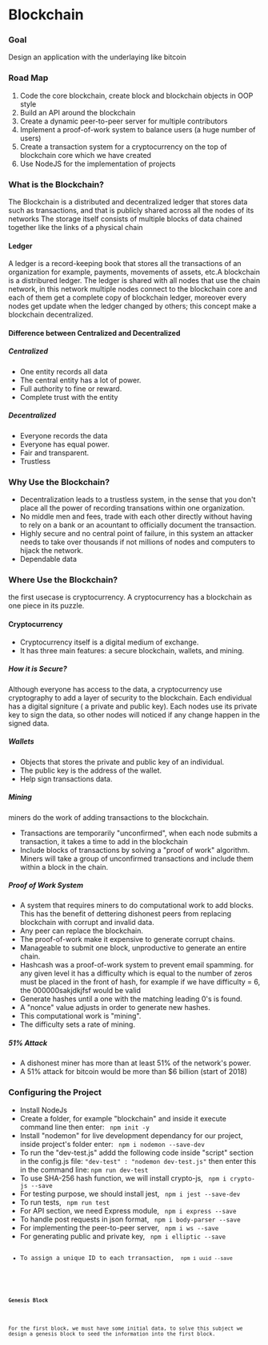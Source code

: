 <h1>Blockchain</h1>
<h3>Goal</h3>
<p>Design an application with the underlaying like bitcoin</p>
<h3>Road Map</h3>
<ol>
  <li>Code the core blockchain, create block and blockchain objects in OOP style</li>
  <li>Build an API around the blockchain</li>
  <li>Create a dynamic peer-to-peer server for multiple contributors</li>
  <li>Implement a proof-of-work system to balance users (a huge number of users)</li>
  <li>Create a transaction system for a cryptocurrency on the top of blockchain core which we have created</li>
  <li>Use NodeJS for the implementation of projects</li>
</ol>
<h3>What is the Blockchain?</h3>
<p>The Blockchain is a distributed and decentralized ledger that stores data such as transactions, and that is publicly shared across all the nodes of its networks
The storage itself consists of multiple blocks of data chained together like the links of a physical chain
</p>
<h4>Ledger</h4>
<p>A ledger is a record-keeping book that stores all the transactions of an organization for example, payments, movements of assets, etc.A blockchain is a distribured ledger. The ledger is shared with all nodes that use the chain network, in this network multiple nodes connect to the blockchain core and each of them get a complete copy of blockchain ledger, moreover every nodes get update when the ledger changed by others; this concept make a blockchain decentralized.</p>
<h4>Difference between Centralized and Decentralized</h4>
<h5>Centralized</h5>
<ul>
  <li>One entity records all data</li>
  <li>The central entity has a lot of power.</li>
  <li>Full authority to fine or reward.</li>
  <li>Complete trust with the entity</li>
 </ul>
 <h5>Decentralized</h5>
<ul>
  <li>Everyone records the data</li>
  <li>Everyone has equal power.</li>
  <li>Fair and transparent.</li>
  <li>Trustless</li>
 </ul>
 <h3>Why Use the Blockchain?</h3>
 <ul>
  <li>Decentralization leads to a trustless system, in the sense that you don't place all the power of recording transations within one organization.</li>
  <li>No middle men and fees, trade with each other directly without having to rely on a bank or an acountant to officially document the transaction.</li>
  <li>Highly secure and no central point of failure, in this system an attacker needs to take over thousands if not millions of nodes and computers to hijack the network.</li>
  <li>Dependable data</li>
  </ul>
<h3>Where Use the Blockchain?</h3>
<p>the first usecase is cryptocurrency. A cryptocurrency has a blockchain as one piece in its puzzle.</p>
<h4>Cryptocurrency</h4>
<ul>
  <li>Cryptocurrency itself is a digital medium of exchange.</li>
  <li>It has three main features: a secure blockchain, wallets, and mining.</li>
  </ul>
  <h5>How it is Secure?</h5>
  <p>Although everyone has access to the data, a cryptocurrency use cryptography to add a layer of security to the blockchain. Each endividual has a digital signiture ( a private and public key). Each nodes use its private key to sign the data, so other nodes will noticed if any change happen in the signed data.</p>
  <h5>Wallets</h5>
<ul>
  <li>Objects that stores the private and public key of an individual.</li>
  <li>The public key is the address of the wallet.</li>
  <li>Help sign transactions data.</li>
</ul>
<h5>Mining</h5>
<p>miners do the work of adding transactions to the blockchain.</p>
<ul>
  <li>Transactions are temporarily "unconfirmed", when each node submits a transaction, it takes a time to add in the blockchain</li>
  <li>Include blocks of transactions by solving a "proof of work" algorithm. Miners will take a group of unconfirmed transactions and include them within a block in the chain.</li>
 </ul>
 <h5>Proof of Work System</h5>
  <ul>
  <li>A system that requires miners to do computational work to add blocks. This has the benefit of dettering dishonest peers from replacing blockchain with corrupt and invalid data.</li>
  <li>Any peer can replace the blockchain.</li>
  <li>The proof-of-work make it expensive to generate corrupt chains.</li>
  <li>Manageable to submit one block, unproductive to generate an entire chain.</li>
  <li>Hashcash was a proof-of-work system to prevent email spamming. for any given level it has a difficulty which is equal to the
    number of zeros must be placed in the front of hash, for example if we have difficulty = 6, the 000000sakjdkjfsf would be valid</li>
  <li>Generate hashes until a one with the matching leading 0's is found.</li>
  <li>A "nonce" value adjusts in order to generate new hashes.</li>
  <li>This computational work is "mining".</li>
  <li>The difficulty sets a rate of mining.</li>
 </ul>
 <h5>51% Attack</h5>
 <ul>
  <li>A dishonest miner has more than at least 51% of the network's power.</li>
  <li>A 51% attack for bitcoin would be more than $6 billion (start of 2018)</li>
 </ul>
<h3>Configuring the Project</h3>
<ul>
  <li> Install NodeJs</li>
  <li>Create a folder, for example "blockchain" and inside it execute command line then enter: <code> npm init -y</code></li>
  <li>Install "nodemon" for live development dependancy for our project, inside project's folder enter: <code> npm i nodemon --save-dev</code></li>
  <li>To run the "dev-test.js" addd the following code inside "script" section in the config.js file: <code>"dev-test" : "nodemon dev-test.js"</code>
    then enter this in the command line: <code>npm run dev-test</code></li>
  <li>To use SHA-256 hash function, we will install crypto-js, <code> npm i crypto-js --save</code></li>
  <li>For testing purpose, we should install jest, <code> npm i jest --save-dev</code></li>
  <li>To run tests, <code> npm run test </code></li>
  <li>For API section, we need Express module, <code> npm i express --save</code></li>
  <li>To handle post requests in json format, <code> npm i body-parser --save</code></li>
  <li>For implementing the peer-to-peer server, <code> npm i ws --save</code></li>
  <li>For generating public and private key, <code> npm i elliptic --save</li>
  <li>To assign a unique ID to each trransaction, <code> npm i uuid --save</li>
 </ul>
 <h4>Genesis Block</h4>
 <p>For the first block, we must have some initial data, to solve this subject we design a genesis block to seed the information into the first block.</h4>
